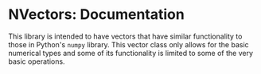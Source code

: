 # NVectors: Documentation

This library is intended to have vectors that have similar functionality to
those in Python's `numpy` library. This vector class only allows for the basic
numerical types and some of its functionality is limited to some of the very
basic operations.